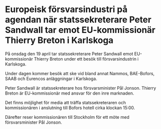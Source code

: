 # Europeisk försvarsindustri på agendan när statssekreterare Peter Sandwall tar emot EU-kommissionär Thierry Breton i Karlskoga

På onsdag den 19 april tar statssekreterare Peter Sandwall emot EU-kommissionär Thierry Breton under ett besök till försvarsindustrin i Karlskoga.

Under dagen kommer besök att ske vid bland annat Nammos, BAE-Bofors, SAAB och Eurencos anläggningar i Karlskoga.

Peter Sandwall är statssekreterare hos försvarsminister Pål Jonson. Thierry Breton är EU-kommissionär med ansvar för den inre marknaden.

Det finns möjlighet för media att träffa statssekreteraren och kommissionären i anslutning till Bofors hotell cirka klockan 15:00.

Därefter reser kommissionären till Stockholm för ett möte med försvarsminister Pål Jonson.
